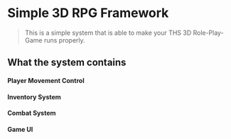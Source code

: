 # Simple 3D RPG Framework
> This is a simple system that is able to make your THS 3D Role-Play-Game runs properly.

## What the system contains
#### Player Movement Control

#### Inventory System
#### Combat System
#### Game UI
